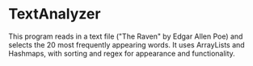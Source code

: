 # TextAnalyzer

This program reads in a text file ("The Raven" by Edgar Allen Poe) and selects the 20 most frequently appearing words. It uses ArrayLists and Hashmaps, with sorting and regex for appearance and functionality.
